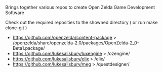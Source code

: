Brings together various repos to create Open Zelda Game Development Software

Check out the required reposities to the showned directory ( or run make clone-git )
- https://github.com/openzelda/content-package > /openzelda/share/openzelda-2.0/packages/OpenZelda-2_0-Beta1.package/
- https://github.com/lukesalisbury/luxengine > /ozengine/ 
- https://github.com/lukesalisbury/elix > /elix/ 
- https://github.com/lukesalisbury/meg > /questdesigner/

